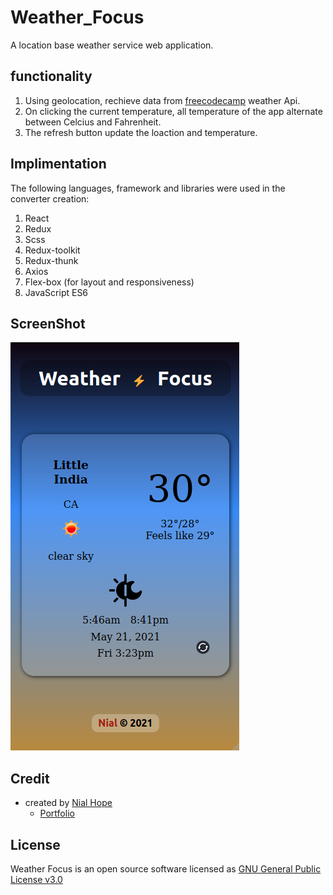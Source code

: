 # Weather_Focus

A location base weather service web application.

## functionality
1. Using geolocation, rechieve data from [freecodecamp](https://weather-proxy.freecodecamp.rocks/) weather Api.
2. On clicking the current temperature, all temperature of the app alternate between Celcius and Fahrenheit.
3. The refresh button update the loaction and  temperature.

## Implimentation

The following languages, framework and libraries were used in the converter creation:
1. React
2. Redux
3. Scss
4. Redux-toolkit
5. Redux-thunk
6. Axios
9. Flex-box (for layout and responsiveness)
10. JavaScript ES6

## ScreenShot
![Screen shot of Weather Focus](./src/assets/weather.png)

## Credit

+ created by [Nial Hope](https://github.com/nhope123)
  + [Portfolio](https://nhope123.github.io/)

## License

Weather Focus is an open source software licensed as [GNU General Public License v3.0](LICENSE)

